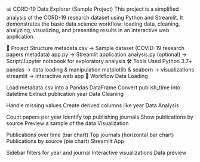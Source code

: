 📊 CORD-19 Data Explorer (Sample Project)
This project is a simplified analysis of the CORD-19 research dataset using Python and Streamlit.
It demonstrates the basic data science workflow: loading data, cleaning, analyzing, visualizing, and presenting results in an interactive web application.

🚀 Project Structure
metadata.csv → Sample dataset (COVID-19 research papers metadata)
app.py → Streamlit application
analysis.py (optional) → Script/Jupyter notebook for exploratory analysis
🛠 Tools Used
Python 3.7+
pandas → data loading & manipulation
matplotlib & seaborn → visualizations
streamlit → interactive web app
📂 Workflow
Data Loading

Load metadata.csv into a Pandas DataFrame
Convert publish_time into datetime
Extract publication year
Data Cleaning

Handle missing values
Create derived columns like year
Data Analysis

Count papers per year
Identify top publishing journals
Show publications by source
Preview a sample of the data
Visualization

Publications over time (bar chart)
Top journals (horizontal bar chart)
Publications by source (pie chart)
Streamlit App

Sidebar filters for year and journal
Interactive visualizations
Data preview
